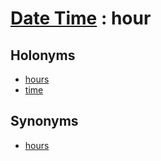 # [Date Time][1] : hour

## Holonyms

  - [hours](hours.md)
  - [time](time.md)

## Synonyms

  - [hours](hours.md)

[1]: README.md
